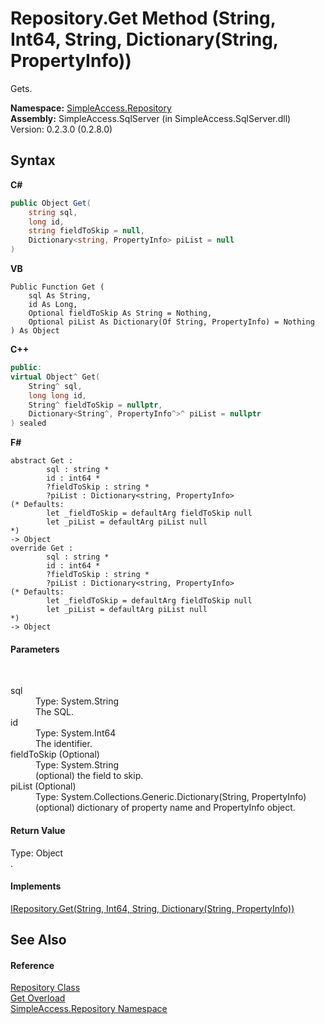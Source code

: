 # Repository.Get Method (String, Int64, String, Dictionary(String, PropertyInfo))
 

Gets.

**Namespace:**&nbsp;<a href="41571b4f-ca9a-e902-c5ef-a7c14c631bb2">SimpleAccess.Repository</a><br />**Assembly:**&nbsp;SimpleAccess.SqlServer (in SimpleAccess.SqlServer.dll) Version: 0.2.3.0 (0.2.8.0)

## Syntax

**C#**<br />
``` C#
public Object Get(
	string sql,
	long id,
	string fieldToSkip = null,
	Dictionary<string, PropertyInfo> piList = null
)
```

**VB**<br />
``` VB
Public Function Get ( 
	sql As String,
	id As Long,
	Optional fieldToSkip As String = Nothing,
	Optional piList As Dictionary(Of String, PropertyInfo) = Nothing
) As Object
```

**C++**<br />
``` C++
public:
virtual Object^ Get(
	String^ sql, 
	long long id, 
	String^ fieldToSkip = nullptr, 
	Dictionary<String^, PropertyInfo^>^ piList = nullptr
) sealed
```

**F#**<br />
``` F#
abstract Get : 
        sql : string * 
        id : int64 * 
        ?fieldToSkip : string * 
        ?piList : Dictionary<string, PropertyInfo> 
(* Defaults:
        let _fieldToSkip = defaultArg fieldToSkip null
        let _piList = defaultArg piList null
*)
-> Object 
override Get : 
        sql : string * 
        id : int64 * 
        ?fieldToSkip : string * 
        ?piList : Dictionary<string, PropertyInfo> 
(* Defaults:
        let _fieldToSkip = defaultArg fieldToSkip null
        let _piList = defaultArg piList null
*)
-> Object 
```


#### Parameters
&nbsp;<dl><dt>sql</dt><dd>Type: System.String<br />The SQL.</dd><dt>id</dt><dd>Type: System.Int64<br />The identifier.</dd><dt>fieldToSkip (Optional)</dt><dd>Type: System.String<br />(optional) the field to skip.</dd><dt>piList (Optional)</dt><dd>Type: System.Collections.Generic.Dictionary(String, PropertyInfo)<br />(optional) dictionary of property name and PropertyInfo object.</dd></dl>

#### Return Value
Type: Object<br />.

#### Implements
<a href="35c22701-8ff3-2fac-1e8c-4c099e654364">IRepository.Get(String, Int64, String, Dictionary(String, PropertyInfo))</a><br />

## See Also


#### Reference
<a href="edb9c152-cd28-6594-590a-18a81e266968">Repository Class</a><br /><a href="3e74e63d-aa9d-e282-7d43-f3afc594d120">Get Overload</a><br /><a href="41571b4f-ca9a-e902-c5ef-a7c14c631bb2">SimpleAccess.Repository Namespace</a><br />